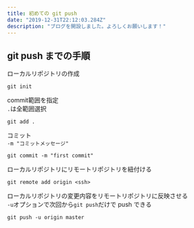 ```yaml
---
title: 初めての git push
date: "2019-12-31T22:12:03.284Z"
description: "ブログを開設しました。よろしくお願いします！"
---
```



## git push までの手順
ローカルリポジトリの作成
```
git init
```

commit範囲を指定  
`.`は全範囲選択
```
git add .
```

コミット  
`-m "コミットメッセージ"`
```
git commit -m "first commit"
```

ローカルリポジトリにリモートリポジトリを紐付ける
```
git remote add origin <ssh>
```

ローカルリポジトリの変更内容をリモートリポジトリに反映させる  
`-u`オプションで次回から`git push`だけで push できる
```
git push -u origin master
```

